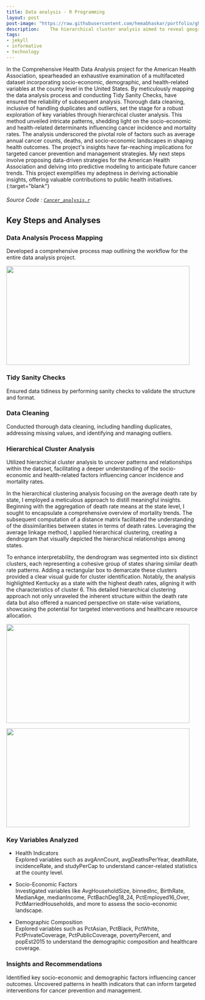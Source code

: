```yaml
---
title: Data analysis - R Programming
layout: post
post-image: "https://raw.githubusercontent.com/hemabhaskar/portfolio/gh-pages/assets/images/us_map.png"
description: 	The hierarchical cluster analysis aimed to reveal geographic patterns of cancer mortality across US states. By analyzing death rate data and computing distances, it identified clusters with similar mortality profiles. The resulting dendrogram and US map visualization illustrated hierarchical relationships and regional disparities, aiding policymakers in targeting interventions to reduce cancer mortality rates nationwide.
tags:
- jekyll
- informative
- technology
---
```


In the Comprehensive Health Data Analysis project for the American Health Association, spearheaded an exhaustive examination of a multifaceted dataset incorporating socio-economic, demographic, and health-related variables at the county level in the United States. By meticulously mapping the data analysis process and conducting Tidy Sanity Checks, have ensured the reliability of subsequent analysis. Thorough data cleaning, inclusive of handling duplicates and outliers, set the stage for a robust exploration of key variables through hierarchical cluster analysis. This method unveiled intricate patterns, shedding light on the socio-economic and health-related determinants influencing cancer incidence and mortality rates. The analysis underscored the pivotal role of factors such as average annual cancer counts, deaths, and socio-economic landscapes in shaping health outcomes. The project's insights have far-reaching implications for targeted cancer prevention and management strategies. My next steps involve proposing data-driven strategies for the American Health Association and delving into predictive modeling to anticipate future cancer trends. This project exemplifies my adeptness in deriving actionable insights, offering valuable contributions to public health initiatives.
{:target="blank"}
###### Source Code : [`Cancer_analysis.r`](https://github.com/hemabhaskar/Project/blob/main/Cancer_analysis.r)

## Key Steps and Analyses

### Data Analysis Process Mapping
Developed a comprehensive process map outlining the workflow for the entire data analysis project.

<image src="https://raw.githubusercontent.com/hemabhaskar/portfolio/gh-pages/assets/images/process_map.gif" width="480" height="259" frameborder="0" class="giphy-embed" allowfullscreen=""></image>

### Tidy Sanity Checks
Ensured data tidiness by performing sanity checks to validate the structure and format.

### Data Cleaning
Conducted thorough data cleaning, including handling duplicates, addressing missing values, and identifying and managing outliers.

### Hierarchical Cluster Analysis
Utilized hierarchical cluster analysis to uncover patterns and relationships within the dataset, facilitating a deeper understanding of the socio-economic and health-related factors influencing cancer incidence and mortality rates.

In the hierarchical clustering analysis focusing on the average death rate by state, I employed a meticulous approach to distill meaningful insights. Beginning with the aggregation of death rate means at the state level, I sought to encapsulate a comprehensive overview of mortality trends. The subsequent computation of a distance matrix facilitated the understanding of the dissimilarities between states in terms of death rates. Leveraging the average linkage method, I applied hierarchical clustering, creating a dendrogram that visually depicted the hierarchical relationships among states.

To enhance interpretability, the dendrogram was segmented into six distinct clusters, each representing a cohesive group of states sharing similar death rate patterns. Adding a rectangular box to demarcate these clusters provided a clear visual guide for cluster identification. Notably, the analysis highlighted Kentucky as a state with the highest death rates, aligning it with the characteristics of cluster 6. This detailed hierarchical clustering approach not only unraveled the inherent structure within the death rate data but also offered a nuanced perspective on state-wise variations, showcasing the potential for targeted interventions and healthcare resource allocation.

<image src="https://raw.githubusercontent.com/hemabhaskar/portfolio/gh-pages/assets/images/Dendrogram.png" width="480" height="259" frameborder="0" allowfullscreen=""></image>

<image src="https://raw.githubusercontent.com/hemabhaskar/portfolio/gh-pages/assets/images/us_map.png" width="480" height="259" frameborder="0" allowfullscreen=""></image>

### Key Variables Analyzed

* Health Indicators
<br>Explored variables such as avgAnnCount, avgDeathsPerYear, deathRate, incidenceRate, and studyPerCap to understand cancer-related statistics at the county level.

* Socio-Economic Factors
<br>Investigated variables like AvgHouseholdSize, binnedInc, BirthRate, MedianAge, medianIncome, PctBachDeg18_24, PctEmployed16_Over, PctMarriedHouseholds, and more to assess the socio-economic landscape.

* Demographic Composition
<br>Explored variables such as PctAsian, PctBlack, PctWhite, PctPrivateCoverage, PctPublicCoverage, povertyPercent, and popEst2015 to understand the demographic composition and healthcare coverage.

### Insights and Recommendations

Identified key socio-economic and demographic factors influencing cancer outcomes.
Uncovered patterns in health indicators that can inform targeted interventions for cancer prevention and management.